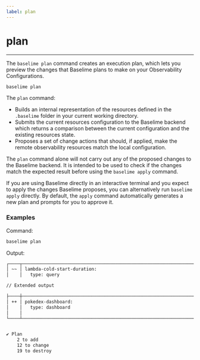 ```yaml
---
label: plan
---
```


# plan

---

The `baselime plan` command creates an execution plan, which lets you preview the changes that Baselime plans to make on your Observability Configurations. 

```bash # :icon-terminal: terminal
baselime plan
```

The `plan` command:

- Builds an internal representation of the resources defined in the `.baselime` folder in your current working directory.
- Submits the current resources configuration to the Baselime backend which returns a comparison between the current configuration and the existing resources state.
- Proposes a set of change actions that should, if applied, make the remote observability resources match the local configuration.

The `plan` command alone will not carry out any of the proposed changes to the Baselime backend. It is intended to be used to check if the changes match the expected result before using the `baselime apply` command.

If you are using Baselime directly in an interactive terminal and you expect to apply the changes Baselime proposes, you can alternatively run `baselime apply` directly. By default, the `apply` command automatically generates a new plan and prompts for you to approve it.

### Examples

Command:

```bash # :icon-terminal: terminal
baselime plan
```

Output:

```txt # :icon-code: output
┌────┬────────────────────────────────────────────────────────────────────────────────────┐
│ ~~ │ lambda-cold-start-duration:                                                        │
│    │   type: query                                                                      │

// Extended output

├────┼────────────────────────────────────────────────────────────────────────────────────┤
│ ++ │ pokedex-dashboard:                                                                 │
│    │   type: dashboard                                                                  │
│    │                                                                                    │
└────┴────────────────────────────────────────────────────────────────────────────────────┘


✔ Plan
    2 to add
    12 to change
    19 to destroy
```
